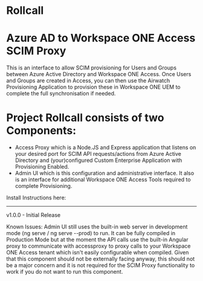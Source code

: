 # Rollcall
# Azure AD to Workspace ONE Access SCIM Proxy
 
This is an interface to allow SCIM provisioning for Users and Groups between Azure Active Directory and Workspace ONE Access. Once Users and Groups are created in Access, you can then use the Airwatch Provisioning Application to provision these in Workspace ONE UEM to complete the full synchronisation if needed.

# Project Rollcall consists of two Components:

- Access Proxy which is a Node.JS and Express application that listens on your desired port for SCIM API requests/actions from Azure Active Directory and (your)configured Custom Enterprise Application with Provisioning Enabled.
- Admin UI which is this configuration and administrative interface. It also is an interface for additional Workspace ONE Access Tools required to complete Provisioning.

Install Instructions here:

<link>

--------
v1.0.0 - Initial Release

Known Issues: 
Admin UI still uses the built-in web server in development mode (ng serve / ng serve --prod) to run. It can be fully compiled in Production Mode but at the moment the API calls use the built-in Angular proxy to communicate with accessproxy to proxy calls to your Workspace ONE Access tenant which isn't easily configurable when compiled. Given that this component should not be externally facing anyway, this should not be a major concern and it is not required for the SCIM Proxy functionality to work if you do not want to run this component. 
